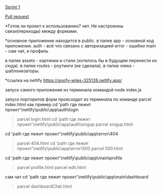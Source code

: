 
[Sprint 1](https://github.com/dianaromandiana/netlify/pull/14)

[Pull request](https://github.com/dianaromandiana/netlify/pull/14)

*Готов ли проект к использованию?
нет. Не настроенны связи(переходы) между формами.

*основное приложение находится в public.
в папке app - основной код приложения.
auth - всё что связано с авторизацией
error - ошибки
main - сам чат, и профиль

в папке assets - картинки и стили (хотелось бы в будущем перенести их сюда).
в папке routes - роутинги (не сделала).
в папке views - шаблонизаторы.

*ссылка на netlify
https://goofy-wiles-325126.netlify.app/

запуск самого приложения из терминала командой node index.js

запуск порторитов форм происходит из терминала по команде parcel index.html
как пример
cd 'path где лежит проект'\netlify\public\app\auth\login
>parcel login.html
cd 'path где лежит проект'\netlify\public\app\auth\singup
>parcel singup.html

cd 'path где лежит проект'\netlify\public\app\error\404
>parcel 404.html
cd 'path где лежит проект'\netlify\public\app\error\500
>parcel 500.html

cd 'path где лежит проект'\netlify\public\app\main\profile
>parcel profile.html
>parcel edit.html

сам чат
cd 'path где лежит проект'\netlify\public\app\main\dashboard
>parcel dashboardChat.html